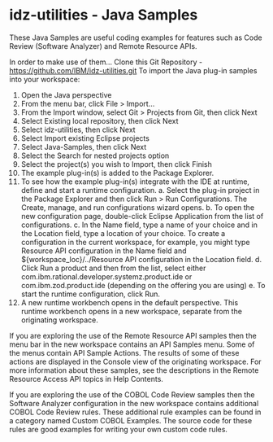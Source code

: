 # idz-utilities - Java Samples
These Java Samples are useful coding examples for features such as Code Review (Software Analyzer) and Remote Resource APIs. 

In order to make use of them...
Clone this Git Repository - https://github.com/IBM/idz-utilities.git
To import the Java plug-in samples into your workspace:
1.	Open the Java perspective
2.	From the menu bar, click File > Import…
3.	From the Import window, select Git > Projects from Git, then click Next
4.	Select Existing local repository, then click Next
5.	Select idz-utilities, then click Next
6.	Select Import existing Eclipse projects
7.	Select Java-Samples, then click Next
8.	Select the Search for nested projects option
9.	Select the project(s) you wish to Import, then click Finish
10.	The example plug-in(s) is added to the Package Explorer.
11.	To see how the example plug-in(s) integrate with the IDE at runtime, define and start a runtime configuration. 
a.	Select the plug-in project in the Package Explorer and then click Run > Run Configurations. The Create, manage, and run configurations wizard opens.
b.	To open the new configuration page, double-click Eclipse Application from the list of configurations.
c.	In the Name field, type a name of your choice and in the Location field, type a location of your choice. To create a configuration in the current workspace, for example, you might type Resource API configuration in the Name field and ${workspace_loc}/../Resource API configuration in the Location field.
d.	Click Run a product and then from the list, select either com.ibm.rational.developer.systemz.product.ide or com.ibm.zod.product.ide (depending on the offering you are using)
e.	To start the runtime configuration, click Run.
12.	A new runtime workbench opens in the default perspective. This runtime workbench opens in a new workspace, separate from the originating workspace. 

If you are exploring the use of the Remote Resource API samples then the menu bar in the new workspace contains an API Samples menu. Some of the menus contain API Sample Actions. The results of some of these actions are displayed in the Console view of the originating workspace. For more information about these samples, see the descriptions in the Remote Resource Access API topics in Help Contents.

If you are exploring the use of the COBOL Code Review samples then the Software Analyzer configuration in the new workspace contains additional COBOL Code Review rules.  These additional rule examples can be found in a category named Custom COBOL Examples.  The source code for these rules are good examples for writing your own custom code rules.
